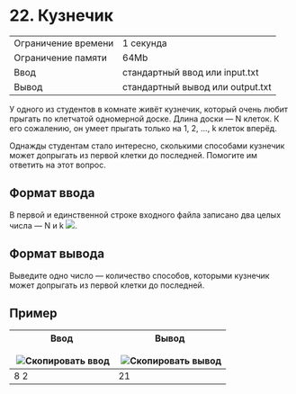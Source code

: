 # 22. Кузнечик

|   |   |
|---|---|
|Ограничение времени|1 секунда|
|Ограничение памяти|64Mb|
|Ввод|стандартный ввод или input.txt|
|Вывод|стандартный вывод или output.txt|

У одного из студентов в комнате живёт кузнечик, который очень любит прыгать по клетчатой одномерной доске. Длина доски — N клеток. К его сожалению, он умеет прыгать только на 1, 2, …, k клеток вперёд.

Однажды студентам стало интересно, сколькими способами кузнечик может допрыгать из первой клетки до последней. Помогите им ответить на этот вопрос.

## Формат ввода

В первой и единственной строке входного файла записано два целых числа — N и k ![](https://contest.yandex.ru/testsys/tex/render/KDEgXGxlcXNsYW50IE4gXGxlcXNsYW50IDMwLCAxIFxsZXFzbGFudCBrIFxsZXFzbGFudCAxMCk=.png).

## Формат вывода

Выведите одно число — количество способов, которыми кузнечик может допрыгать из первой клетки до последней.

## Пример

|Ввод<br><br> ![Скопировать ввод](https://yastatic.net/lego/_/La6qi18Z8LwgnZdsAr1qy1GwCwo.gif)|Вывод<br><br> ![Скопировать вывод](https://yastatic.net/lego/_/La6qi18Z8LwgnZdsAr1qy1GwCwo.gif)|
|---|---|
|8 2|21|
